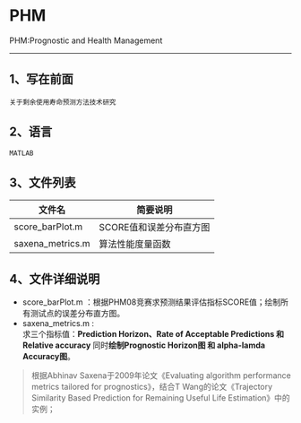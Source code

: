 # PHM
PHM:Prognostic and Health Management
_____
## 1、写在前面
    关于剩余使用寿命预测方法技术研究

## 2、语言
    MATLAB

## 3、文件列表
文件名 | 简要说明|
--------- |---------|
score_barPlot.m |SCORE值和误差分布直方图|
saxena_metrics.m |算法性能度量函数|

## 4、文件详细说明
* score_barPlot.m ：根据PHM08竞赛求预测结果评估指标SCORE值；绘制所有测试点的误差分布直方图。
* saxena_metrics.m : <br>
    求三个指标值：**Prediction Horizon、Rate of Acceptable Predictions 和 Relative accuracy**
    同时**绘制Prognostic Horizon图 和 alpha-lamda Accuracy图**。       
> 根据Abhinav Saxena于2009年论文《Evaluating algorithm performance metrics tailored for prognostics》，结合T Wang的论文《Trajectory Similarity Based Prediction for Remaining Useful Life Estimation》中的实例；
        

